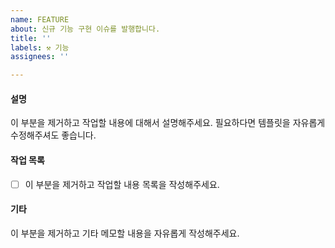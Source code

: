 ```yaml
---
name: FEATURE
about: 신규 기능 구현 이슈를 발행합니다.
title: ''
labels: ⚒️ 기능
assignees: ''

---
```


#### 설명

이 부분을 제거하고 작업할 내용에 대해서 설명해주세요.
필요하다면 템플릿을 자유롭게 수정해주셔도 좋습니다.

#### 작업 목록

- [ ] 이 부분을 제거하고 작업할 내용 목록을 작성해주세요.

#### 기타

이 부분을 제거하고 기타 메모할 내용을 자유롭게 작성해주세요.
